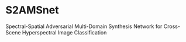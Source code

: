 # S2AMSnet
Spectral-Spatial Adversarial Multi-Domain Synthesis Network for Cross-Scene Hyperspectral Image Classification
